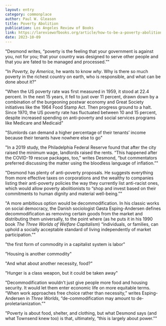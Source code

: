 ```yaml
---
layout: entry
category: commonplace
author: Paul W. Gleason
title: Poverty Abolition
publication: Los Angeles Review of Books
link: https://lareviewofbooks.org/article/how-to-be-a-poverty-abolitionist-on-matthew-desmonds-poverty-by-america/
date: 2023-10-09
---
```


"Desmond writes, “poverty is the feeling that your government is against you, not for you; that your country was designed to serve other people and that you are fated to be managed and processed.”"

"In *Poverty, by America*, he wants to know *why*. Why is there so much poverty in the richest country on earth, who is responsible, and what can be done about it?"

"When the US poverty rate was first measured in 1959, it stood at 22.4 percent. In the next 15 years, it fell to just over 11 percent, drawn down by a combination of the burgeoning postwar economy and Great Society initiatives like the 1964 Food Stamp Act. Then progress ground to a halt. Since 1970, the US poverty rate has fluctuated between 10 and 15 percent, despite increased spending on anti-poverty and social services programs like Medicare and Medicaid"

"Slumlords can demand a higher percentage of their tenants’ income because their tenants have nowhere else to go"

"In a 2019 study, the Philadelphia Federal Reserve found that after the city raised the minimum wage, landlords raised the rents. “This happened after the COVID-19 rescue packages, too,” writes Desmond, “but commentators preferred discussing the matter using the bloodless language of inflation.”"

"Desmond has plenty of anti-poverty proposals. He suggests everything from more effective taxes on corporations and the wealthy to companies listing their anti-poverty policies the way they currently list anti-racist ones, which would allow poverty abolitionists to “shop and invest based on their commitments to human dignity and material well-being.”"

"A more ambitious option would be decommodification. In his classic works on social democracy, the Danish sociologist Gøsta Esping-Andersen defines decommodification as removing certain goods from the market and distributing them universally, to the point where (as he puts it in his 1990 book *The Three Worlds of Welfare Capitalism*) “individuals, or families, can uphold a socially acceptable standard of living independently of market participation.”"

"the first form of commodity in a capitalist system is labor"

"Housing is another commodity"

"And what about another necessity, food?"

"Hunger is a class weapon, but it could be taken away"

"Decommodification wouldn’t just give people more food and housing security. It would let them enter economic life on more equitable terms. “When work approaches free choice rather than necessity,” writes Esping-Andersen in *Three Worlds*, “de-commodification may amount to de-proletarianization.”"

"Poverty is about food, shelter, and clothing, but what Desmond says (and what Townsend knew too) is that, ultimately, “this is largely about power.”"

